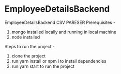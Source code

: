 # EmployeeDetailsBackend
EmployeeDetailsBackend CSV PARESER
Prerequisites - 
1. mongo installed locally and running in local machine
2. node installed

Steps to run the project - 
1. clone the project
2. run yarn install or npm i to install dependencies
3. run yarn start to run the project
